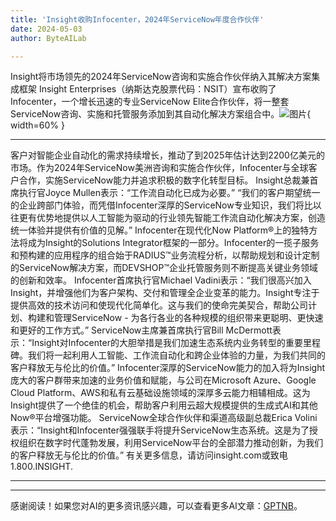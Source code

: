 ```yaml
---
title: 'Insight收购Infocenter，2024年ServiceNow年度合作伙伴'
date: 2024-05-03
author: ByteAILab

---
```


Insight将市场领先的2024年ServiceNow咨询和实施合作伙伴纳入其解决方案集成框架
Insight Enterprises（纳斯达克股票代码：NSIT）宣布收购了Infocenter，一个增长迅速的专业ServiceNow Elite合作伙伴，将一整套ServiceNow咨询、实施和托管服务添加到其自动化解决方案组合中。![图片](https://ai-techpark.com/wp-content/uploads/2024/05/Insight-acquir-960x540.jpg){ width=60% }

---

客户对智能企业自动化的需求持续增长，推动了到2025年估计达到2200亿美元的市场。作为2024年ServiceNow美洲咨询和实施合作伙伴，Infocenter与全球客户合作，实施ServiceNow能力并追求积极的数字化转型目标。
Insight总裁兼首席执行官Joyce Mullen表示：“工作流自动化已成为必要。” “我们的客户期望统一的企业跨部门体验，而凭借Infocenter深厚的ServiceNow专业知识，我们将比以往更有优势地提供以人工智能为驱动的行业领先智能工作流自动化解决方案，创造统一体验并提供有价值的见解。”
Infocenter在现代化Now Platform®上的独特方法将成为Insight的Solutions Integrator框架的一部分。Infocenter的一揽子服务和预构建的应用程序的组合始于RADIUS™业务流程分析，以帮助规划和设计定制的ServiceNow解决方案，而DEVSHOP™企业托管服务则不断提高关键业务领域的创新和效率。
Infocenter首席执行官Michael Vadini表示：“我们很高兴加入Insight，并增强他们为客户架构、交付和管理全企业变革的能力。Insight专注于提供高效的技术访问和使现代化简单化。这与我们的使命完美契合，帮助公司计划、构建和管理ServiceNow - 为各行各业的各种规模的组织带来更聪明、更快速和更好的工作方式。”
ServiceNow主席兼首席执行官Bill McDermott表示：“Insight对Infocenter的大胆举措是我们加速生态系统内业务转型的重要里程碑。我们将一起利用人工智能、工作流自动化和跨企业体验的力量，为我们共同的客户释放无与伦比的价值。”
Infocenter深厚的ServiceNow能力的加入将为Insight庞大的客户群带来加速的业务价值和赋能，与公司在Microsoft Azure、Google Cloud Platform、AWS和私有云基础设施领域的深厚多云能力相辅相成。这为Insight提供了一个绝佳的机会，帮助客户利用云超大规模提供的生成式AI和其他Now®平台增强功能。
ServiceNow全球合作伙伴和渠道高级副总裁Erica Volini表示：“Insight和Infocenter强强联手将提升ServiceNow生态系统。这是为了授权组织在数字时代蓬勃发展，利用ServiceNow平台的全部潜力推动创新，为我们的客户释放无与伦比的价值。”
有关更多信息，请访问insight.com或致电1.800.INSIGHT.

---
---
感谢阅读！如果您对AI的更多资讯感兴趣，可以查看更多AI文章：[GPTNB](https://gptnb.com)。